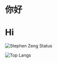 # 你好 #
# Hi #
![Stephen Zeng Status](https://github-readme-stats.vercel.app/api?username=stephen-zeng&theme=gotham&show_icons=true)

![Top Langs](https://github-readme-stats.vercel.app/api/top-langs/?username=stephen-zeng&layout=donut&theme=gotham&exclude_repo=img,file)
